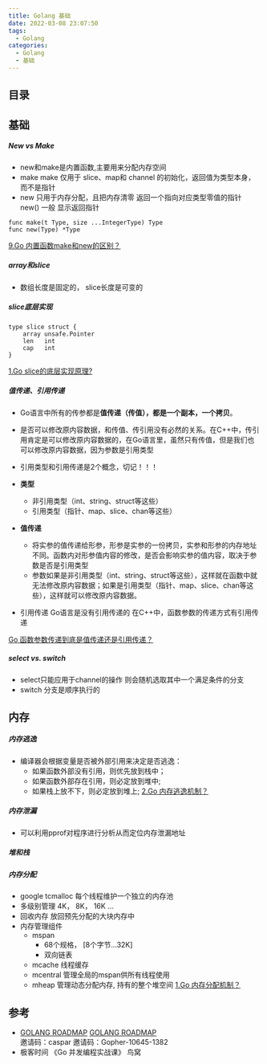 ```yaml
---
title: Golang 基础
date: 2022-03-08 23:07:50
tags:
  - Golang
categories:
  - Golang
  - 基础
---
```


<p></p>
<!-- more -->



## 目录
<!-- toc -->

## 基础
##### New vs Make
+ new和make是内置函数,主要用来分配内存空间
+ make
  make 仅用于 slice、map和 channel 的初始化，返回值为类型本身，而不是指针
+ new 
    只用于内存分配，且把内存清零
    返回一个指向对应类型零值的指针
    new() 一般 显示返回指针

```Golang
func make(t Type, size ...IntegerType) Type 
func new(Type) *Type 
```

[9.Go 内置函数make和new的区别？](https://www.golangroadmap.com/class/gointerview/1-9.html)

##### array和slice
+ 数组长度是固定的， slice长度是可变的 
  
##### slice底层实现

```Golang
type slice struct {
    array unsafe.Pointer
    len   int
    cap   int
}
```

[1.Go slice的底层实现原理?](https://www.golangroadmap.com/class/gointerview/2-1.html)


##### 值传递、引用传递
+ Go语言中所有的传参都是**值传递（传值），都是一个副本，一个拷贝**。
+ 是否可以修改原内容数据，和传值、传引用没有必然的关系。在C++中，传引用肯定是可以修改原内容数据的，在Go语言里，虽然只有传值，但是我们也可以修改原内容数据，因为参数是引用类型
+ 引用类型和引用传递是2个概念，切记！！！

+ **类型**
  + 非引用类型（int、string、struct等这些）
  + 引用类型（指针、map、slice、chan等这些）

+ **值传递**
  - 将实参的值传递给形参，形参是实参的一份拷贝，实参和形参的内存地址不同。函数内对形参值内容的修改，是否会影响实参的值内容，取决于参数是否是引用类型
  - 参数如果是非引用类型（int、string、struct等这些），这样就在函数中就无法修改原内容数据；如果是引用类型（指针、map、slice、chan等这些），这样就可以修改原内容数据。  
+ 引用传递
  Go语言是没有引用传递的 
  在C++中，函数参数的传递方式有引用传递

[Go 函数参数传递到底是值传递还是引用传递？](https://www.golangroadmap.com/class/gointerview/1-7.html)  

##### select vs. switch  
+ select只能应用于channel的操作
  则会随机选取其中一个满足条件的分支
+ switch 分支是顺序执行的

## 内存 
##### 内存逃逸
+ 编译器会根据变量是否被外部引用来决定是否逃逸：
    - 如果函数外部没有引用，则优先放到栈中；
    - 如果函数外部存在引用，则必定放到堆中;
    - 如果栈上放不下，则必定放到堆上;
    [2.Go 内存逃逸机制？](https://www.golangroadmap.com/class/gointerview/8-2.html#%E6%A6%82%E5%BF%B5)

##### 内存泄漏
+ 可以利用pprof对程序进行分析从而定位内存泄漏地址

##### 堆和栈

##### 内存分配
+ google tcmalloc
  每个线程维护一个独立的内存池
+ 多级别管理
  4K， 8K， 16K ...
+ 回收内存
  放回预先分配的大块内存中
+ 内存管理组件
  - mspan
    - 68个规格， [8个字节...32K]
    - 双向链表
  - mcache
    线程缓存 
  - mcentral
    管理全局的mspan供所有线程使用
  - mheap
    管理动态分配内存, 持有的整个堆空间
    [1.Go 内存分配机制？](https://www.golangroadmap.com/class/gointerview/8-1.html#%E8%AE%BE%E8%AE%A1%E6%80%9D%E6%83%B3)  



## 参考
+ [GOLANG ROADMAP](https://www.golangroadmap.com/class/gointerview/)
  [GOLANG ROADMAP](https://www.golangroadmap.com/)  
  邀请码：caspar 
  邀请码：Gopher-10645-1382
+ 极客时间 《Go 并发编程实战课》  鸟窝





